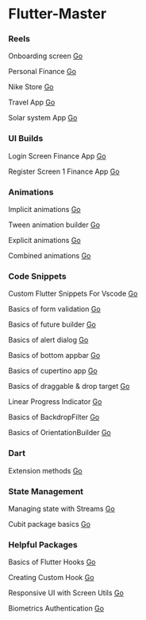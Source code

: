 # Flutter-Master

### Reels

Onboarding screen [Go](/Reels/on_boarding/)

Personal Finance [Go](/Reels/personal_finance/)

Nike Store [Go](/Reels/nike_store/)

Travel App [Go](/Reels/travel_app/)

Solar system App [Go](/Reels/solar_system/)

### UI Builds

Login Screen Finance App [Go](/UI/Finance/login_screen.dart)

Register Screen 1 Finance App [Go](/UI/Finance/register_screen_1.dart)

### Animations

Implicit animations [Go](/Animations/Implicit%20Animations)

Tween animation builder [Go](/Animations/Tween%20Animation%20Builder)

Explicit animations [Go](/Animations/Explicit%20Animations/)

Combined animations [Go](/Animations/Combined%20Animations/)

### Code Snippets

Custom Flutter Snippets For Vscode [Go](/Code%20Snippets/Vscode%20Snippets/)

Basics of form validation [Go](/Code%20Snippets/Form%20Validation)

Basics of future builder [Go](/Code%20Snippets/Future%20Builder)

Basics of alert dialog [Go](/Code%20Snippets/Alert%20Dialog)

Basics of bottom appbar [Go](/Code%20Snippets/Bottom%20Appbar)

Basics of cupertino app [Go](/Code%20Snippets/Cupertino%20App)

Basics of draggable & drop target [Go](/Code%20Snippets/Draggable)

Linear Progress Indicator [Go](/Code%20Snippets/Linear%20Progress%20Indicator)

Basics of BackdropFilter [Go](/Code%20Snippets/Backdrop%20Filter)

Basics of OrientationBuilder [Go](/Code%20Snippets/Orientation%20Builder)

### Dart

Extension methods [Go](/Dart/Extension%20Methods)

### State Management

Managing state with Streams [Go](/State%20Management/Managing%20state%20with%20Streams)

Cubit package basics [Go](/State%20Management/Cubit%20basics)

### Helpful Packages

Basics of Flutter Hooks [Go](/Helpful%20Packages/flutter_hooks/basics)

Creating Custom Hook [Go](/Helpful%20Packages/flutter_hooks/custom%20hooks)

Responsive UI with Screen Utils [Go](/Helpful%20Packages/flutter_screenutil/)

Biometrics Authentication [Go](/Helpful%20Packages/local_auth/)
